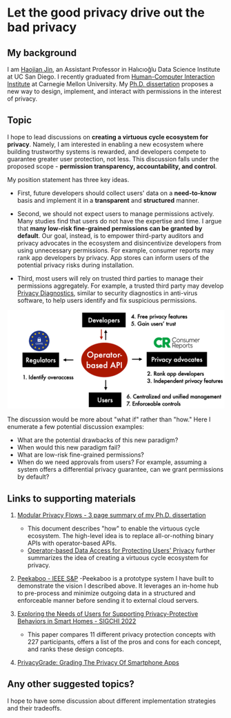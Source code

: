 # Let the good privacy drive out the bad privacy



## My background

I am [Haojian Jin](http://haojianj.in/), an Assistant Professor in Halıcıoğlu Data Science Institute at UC San Diego. I recently graduated from [Human-Computer Interaction Institute](https://www.hcii.cmu.edu/) at Carnegie Mellon University. My [Ph.D. dissertation](http://haojianj.in/resource/pdf/modular-privacy-flows-short-summary.pdf) proposes a new way to design, implement, and interact with permissions in the interest of privacy. 



## Topic

I hope to lead discussions on **creating a virtuous cycle ecosystem for privacy**. Namely, I am interested in enabling a new ecosystem where building trustworthy systems is rewarded, and developers compete to guarantee greater user protection, not less.
This discussion falls under the proposed scope - **permission transparency, accountability, and control**.


My position statement has three key ideas.

- First, future developers should collect users' data on a **need-to-know** basis and implement it in a **transparent** and **structured** manner.

- Second, we should not expect users to manage permissions actively. Many studies find that users do not have the expertise and time. I argue that **many low-risk fine-grained permissions can be granted by default**. Our goal, instead, is to empower third-party auditors and privacy advocates in the ecosystem and disincentivize developers from using unnecessary permissions. For example, consumer reports may rank app developers by privacy. App stores can inform users of the potential privacy risks during installation. 

- Third, most users will rely on trusted third parties to manage their permissions aggregately. For example, a trusted third party may develop [Privacy Diagnostics](http://haojianj.in/resource/pdf/privacy-speeddating.pdf), similar to security
diagnostics in anti-virus software, to help users identify and fix suspicious permissions. 

![Let the good privacy drive out the bad privacy](Jin-thumbnail.png)


The discussion would be more about "what if" rather than "how." 
Here I enumerate a few potential discussion examples: 

- What are the potential drawbacks of this new paradigm?
- When would this new paradigm fail?
- What are low-risk fine-grained permissions? 
- When do we need approvals from users? For example, assuming a system offers a differential privacy guarantee, can we grant permissions by default? 


## Links to supporting materials

1. [Modular Privacy Flows - 3 page summary of my Ph.D. dissertation](http://haojianj.in/resource/pdf/modular-privacy-flows-short-summary.pdf) 
    - This document describes "how" to enable the virtuous cycle ecosystem. The high-level idea is to replace all-or-nothing binary APIs with operator-based APIs. 
    - [Operator-based Data Access for Protecting Users' Privacy](http://haojianj.in/presentations/2022-09-15-HDSI-industry.pdf) further summarizes the idea of creating a virtuous cycle ecosystem for privacy. 

2. [Peekaboo - IEEE S&P](http://haojianj.in/resource/pdf/peekaboo-oakland22.pdf)
    -Peekaboo is a prototype system I have built to demonstrate the vision I described above. It leverages an in-home hub to pre-process and minimize outgoing data in a structured and enforceable manner before sending it to external cloud servers.

3. [Exploring the Needs of Users for Supporting Privacy-Protective Behaviors in Smart Homes - SIGCHI 2022](http://haojianj.in/resource/pdf/privacy-speeddating.pdf)
    - This paper compares 11 different privacy protection concepts with 227 participants, offers a list of the pros and cons for each concept, and ranks these design concepts.

4. [PrivacyGrade: Grading The Privacy Of Smartphone Apps](http://privacygrade.org/)


## Any other suggested topics?

I hope to have some discussion about different implementation strategies and their tradeoffs.